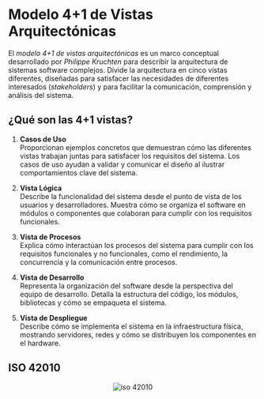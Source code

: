


# Modelo 4+1 de Vistas Arquitectónicas

El *modelo 4+1 de vistas arquitectónicas* es un marco conceptual desarrollado por *Philippe Kruchten* para describir la arquitectura de sistemas software complejos. Divide la arquitectura en cinco vistas diferentes, diseñadas para satisfacer las necesidades de diferentes interesados (*stakeholders*) y para facilitar la comunicación, comprensión y análisis del sistema.

## ¿Qué son las 4+1 vistas?

1. **Casos de Uso**  
   Proporcionan ejemplos concretos que demuestran cómo las diferentes vistas trabajan juntas para satisfacer los requisitos del sistema. Los casos de uso ayudan a validar y comunicar el diseño al ilustrar comportamientos clave del sistema.

2. **Vista Lógica**  
   Describe la funcionalidad del sistema desde el punto de vista de los usuarios y desarrolladores. Muestra cómo se organiza el software en módulos o componentes que colaboran para cumplir con los requisitos funcionales.

3. **Vista de Procesos**  
   Explica cómo interactúan los procesos del sistema para cumplir con los requisitos funcionales y no funcionales, como el rendimiento, la concurrencia y la comunicación entre procesos.

4. **Vista de Desarrollo**  
   Representa la organización del software desde la perspectiva del equipo de desarrollo. Detalla la estructura del código, los módulos, bibliotecas y cómo se empaqueta el sistema.

5. **Vista de Despliegue**  
   Describe cómo se implementa el sistema en la infraestructura física, mostrando servidores, redes y cómo se distribuyen los componentes en el hardware.

## ISO 42010

<p align="center">
  <img src="https://i.postimg.cc/RZ03rFph/iso-42010.png" alt="iso 42010"/>
</p>
